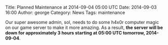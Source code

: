 Title: Planned Maintenance at 2014-09-04 05:00 UTC
Date: 2014-09-03 16:00
Author: george
Category: News
Tags: maintenance

Our super awesome admin, sol, needs to do some h4x0r computer magic on our game server to make it more amazing.
As a result, **the server will be down for approximately 3 hours starting at 05:00 UTC tomorrow, 2014-09-04**.
